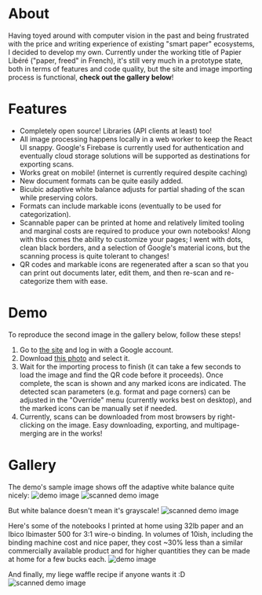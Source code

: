 # About
Having toyed around with computer vision in the past and being frustrated with the price and writing experience of existing "smart paper" ecosystems, I decided to develop my own. Currently under the working title of Papier Libéré ("paper, freed" in French), it's still very much in a prototype state, both in terms of features and code quality, but the site and image importing process is functional, __check out the gallery below__!

# Features
- Completely open source! Libraries (API clients at least) too!
- All image processing happens locally in a web worker to keep the React UI snappy. Google's Firebase is currently used for authentication and eventually cloud storage solutions will be supported as destinations for exporting scans.
- Works great on mobile! (internet is currently required despite caching)
- New document formats can be quite easily added.
- Bicubic adaptive white balance adjusts for partial shading of the scan while preserving colors.
- Formats can include markable icons (eventually to be used for categorization).
- Scannable paper can be printed at home and relatively limited tooling and marginal costs are required to produce your own notebooks! Along with this comes the ability to customize your pages; I went with dots, clean black borders, and a selection of Google's material icons, but the scanning process is quite tolerant to changes!
- QR codes and markable icons are regenerated after a scan so that you can print out documents later, edit them, and then re-scan and re-categorize them with ease.

# Demo
To reproduce the second image in the gallery below, follow these steps!
1. Go to [the site](https://www.papierlibere.com/) and log in with a Google account.
2. Download [this photo](https://raw.githubusercontent.com/david476/papier_libere/master/demo/IMG_20181201_014619.jpg) and select it.
3. Wait for the importing process to finish (it can take a few seconds to load the image and find the QR code before it proceeds). Once complete, the scan is shown and any marked icons are indicated. The detected scan parameters (e.g. format and page corners) can be adjusted in the "Override" menu (currently works best on desktop), and the marked icons can be manually set if needed.
4. Currently, scans can be downloaded from most browsers by right-clicking on the image. Easy downloading, exporting, and multipage-merging are in the works!

# Gallery
The demo's sample image shows off the adaptive white balance quite nicely:
![demo image](https://raw.githubusercontent.com/david476/papier_libere/master/demo/IMG_20181201_014619.jpg)
![scanned demo image](https://raw.githubusercontent.com/david476/papier_libere/master/demo/619-scanned.png)

But white balance doesn't mean it's grayscale!
![scanned demo image](https://raw.githubusercontent.com/david476/papier_libere/master/demo/103-scanned.png)

Here's some of the notebooks I printed at home using 32lb paper and an Ibico Ibimaster 500 for 3:1 wire-o binding. In volumes of 10ish, including the binding machine cost and nice paper, they cost ~30% less than a similar commercially available product and for higher quantities they can be made at home for a few bucks each.
![demo image](https://raw.githubusercontent.com/david476/papier_libere/master/demo/IMG_20181201_021359.jpg)

And finally, my liege waffle recipe if anyone wants it :D
![scanned demo image](https://raw.githubusercontent.com/david476/papier_libere/master/demo/102-scanned.png)
